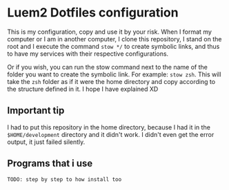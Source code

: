 # Luem2 Dotfiles configuration

This is my configuration, copy and use it by your risk.
When I format my computer or I am in another computer, I clone this repository, I stand on the root and I execute the command `stow */` to create symbolic links, and thus to have my services with their respective configurations.

Or if you wish, you can run the stow command next to the name of the folder you want to create the symbolic link.
For example: `stow zsh`. This will take the `zsh` folder as if it were the home directory and copy according to the structure defined in it. I hope I have explained XD

## Important tip
I had to put this repository in the home directory, because I had it in the `$HOME/development` directory and it didn't work. I didn't even get the error output, it just failed silently.

## Programs that i use

`TODO: step by step to how install too`

